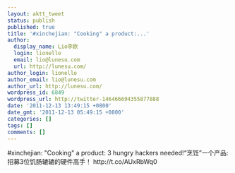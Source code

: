 ```yaml
---
layout: aktt_tweet
status: publish
published: true
title: '#xinchejian: "Cooking" a product:...'
author:
  display_name: Lio李欧
  login: lionello
  email: lio@lunesu.com
  url: http://lunesu.com/
author_login: lionello
author_email: lio@lunesu.com
author_url: http://lunesu.com/
wordpress_id: 6849
wordpress_url: http://twitter-146466694355877888
date: '2011-12-13 13:49:15 +0800'
date_gmt: '2011-12-13 05:49:15 +0800'
categories: []
tags: []
comments: []
---
```

<p>#xinchejian: <!--:en-->"Cooking" a product: 3 hungry hackers needed!<!--:--><!--:zh-->&ldquo;烹饪&rdquo;一个产品: 招募3位饥肠辘辘的硬件高手！<!--:--> http://t.co/AUxRbWq0</p>
